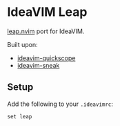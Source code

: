 # IdeaVIM Leap

[leap.nvim](https://github.com/ggandor/leap.nvim) port for IdeaVIM.

Built upon:
* [ideavim-quickscope](https://github.com/joshestein/ideavim-quickscope)
* [ideavim-sneak](https://github.com/Mishkun/ideavim-sneak)

## Setup

Add the following to your `.ideavimrc`:

```
set leap
```
